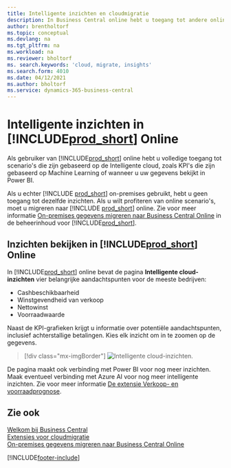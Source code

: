 ```yaml
---
title: Intelligente inzichten en cloudmigratie
description: In Business Central online hebt u toegang tot andere online diensten en kunt u intelligente inzichten krijgen die bijvoorbeeld zijn gebaseerd op Azure AI. Lees verder als u overweegt om van on-premises naar de cloud te migreren.
author: brentholtorf
ms.topic: conceptual
ms.devlang: na
ms.tgt_pltfrm: na
ms.workload: na
ms.reviewer: bholtorf
ms. search.keywords: 'cloud, migrate, insights'
ms.search.form: 4010
ms.date: 04/12/2021
ms.author: bholtorf
ms.service: dynamics-365-business-central
---
```


# Intelligente inzichten in [!INCLUDE[prod_short](includes/prod_short.md)] Online

Als gebruiker van [!INCLUDE[prod_short](includes/prod_short.md)] online hebt u volledige toegang tot scenario's die zijn gebaseerd op de Intelligente cloud, zoals KPI's die zijn gebaseerd op Machine Learning of wanneer u uw gegevens bekijkt in Power BI.  

Als u echter [!INCLUDE [prod_short](includes/prod_short.md)] on-premises gebruikt, hebt u geen toegang tot dezelfde inzichten. Als u wilt profiteren van online scenario's, moet u migreren naar [!INCLUDE [prod_short](includes/prod_short.md)] online. Zie voor meer informatie [On-premises gegevens migreren naar Business Central Online](/dynamics365/business-central/dev-itpro/administration/migrate-data) in de beheerinhoud voor [!INCLUDE[prod_short](includes/prod_short.md)].  

## Inzichten bekijken in [!INCLUDE[prod_short](includes/prod_short.md)] Online

In [!INCLUDE[prod_short](includes/prod_short.md)] online bevat de pagina **Intelligente cloud-inzichten** vier belangrijke aandachtspunten voor de meeste bedrijven:

- Cashbeschikbaarheid
- Winstgevendheid van verkoop
- Nettowinst
- Voorraadwaarde

Naast de KPI-grafieken krijgt u informatie over potentiële aandachtspunten, inclusief achterstallige betalingen. Kies elk inzicht om in te zoomen op de gegevens.  

> [!div class="mx-imgBorder"]
> ![Intelligente cloud-inzichten.](media/across-intelligent-cloud/intelligentcloudApril19.png "Geeft de pagina Intelligente cloud-inzichten weer in Business Central online")

De pagina maakt ook verbinding met Power BI voor nog meer inzichten. Maak eventueel verbinding met Azure AI voor nog meer intelligente inzichten. Zie voor meer informatie [De extensie Verkoop- en voorraadprognose](ui-extensions-sales-forecast.md).  

## Zie ook

[Welkom bij Business Central](welcome.md)  
[Extensies voor cloudmigratie](ui-extensions-data-replication.md)  
[On-premises gegevens migreren naar Business Central Online](/dynamics365/business-central/dev-itpro/administration/migrate-data)  

[!INCLUDE[footer-include](includes/footer-banner.md)]